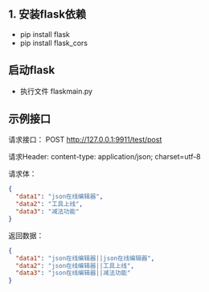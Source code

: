 ## 1. 安装flask依赖
+ pip install flask
+ pip install flask_cors

## 启动flask
+ 执行文件 flaskmain.py

## 示例接口
请求接口：
POST http://127.0.0.1:9911/test/post

请求Header: 
content-type: application/json; charset=utf-8

请求体：
``` json
{
  "data1": "json在线编辑器",
  "data2": "工具上线",
  "data3": "减法功能"
}
```

返回数据：
```json
{
  "data1": "json在线编辑器||json在线编辑器",
  "data2": "json在线编辑器||工具上线",
  "data3": "json在线编辑器||减法功能"
}
```
